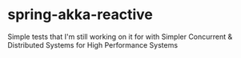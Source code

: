 # spring-akka-reactive

Simple tests that I'm still working on it for with Simpler Concurrent & Distributed Systems for High Performance Systems
